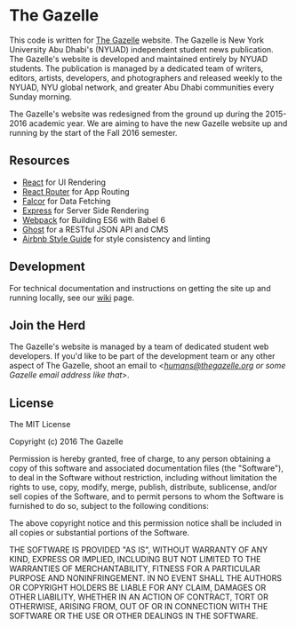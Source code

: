 # The Gazelle

This code is written for [The Gazelle](http://thegazelle.org) website. The Gazelle is New York University Abu Dhabi's (NYUAD) independent  student news publication. The Gazelle's website is developed and maintained entirely by NYUAD students. The publication is managed by a dedicated team of writers, editors, artists, developers, and photographers and released weekly to the NYUAD, NYU global network, and greater Abu Dhabi communities every Sunday morning.

The Gazelle's website was redesigned from the ground up during the 2015-2016 academic year. We are aiming to have the new Gazelle website up and running by the start of the Fall 2016 semester.

## Resources

- [React](https://facebook.github.io/react/) for UI Rendering
- [React Router](https://github.com/reactjs/react-router) for App Routing
- [Falcor](https://github.com/Netflix/falcor) for Data Fetching
- [Express](https://expressjs.com/) for Server Side Rendering
- [Webpack](https://webpack.github.io/) for Building ES6 with Babel 6
- [Ghost](https://api.ghost.org/) for a RESTful JSON API and CMS
- [Airbnb Style Guide](https://github.com/airbnb/javascript/tree/master/react) for style consistency and linting

## Development

For technical documentation and instructions on getting the site up and running locally, see our [wiki](https://github.com/thegazelle-ad/gazelle-front-end/wiki) page.

## Join the Herd

The Gazelle's website is managed by a team of dedicated student web developers. If you'd like to be part of the development team or any other aspect of The Gazelle, shoot an email to <*humans@thegazelle.org or some Gazelle email address like that*>.

## License

The MIT License

Copyright (c) 2016 The Gazelle

Permission is hereby granted, free of charge, to any person obtaining a copy
of this software and associated documentation files (the "Software"), to deal
in the Software without restriction, including without limitation the rights
to use, copy, modify, merge, publish, distribute, sublicense, and/or sell
copies of the Software, and to permit persons to whom the Software is
furnished to do so, subject to the following conditions:

The above copyright notice and this permission notice shall be included in
all copies or substantial portions of the Software.

THE SOFTWARE IS PROVIDED "AS IS", WITHOUT WARRANTY OF ANY KIND, EXPRESS OR
IMPLIED, INCLUDING BUT NOT LIMITED TO THE WARRANTIES OF MERCHANTABILITY,
FITNESS FOR A PARTICULAR PURPOSE AND NONINFRINGEMENT. IN NO EVENT SHALL THE
AUTHORS OR COPYRIGHT HOLDERS BE LIABLE FOR ANY CLAIM, DAMAGES OR OTHER
LIABILITY, WHETHER IN AN ACTION OF CONTRACT, TORT OR OTHERWISE, ARISING FROM,
OUT OF OR IN CONNECTION WITH THE SOFTWARE OR THE USE OR OTHER DEALINGS IN
THE SOFTWARE.
